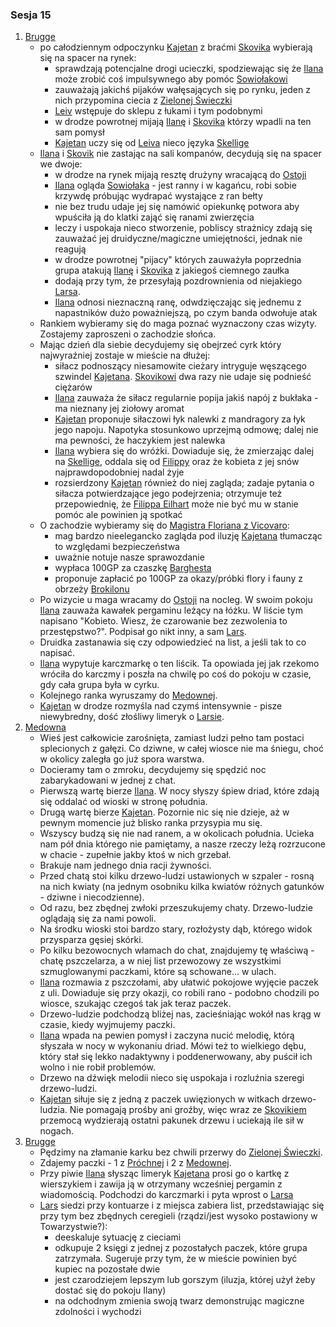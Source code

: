 ### Sesja 15
1. [Brugge](#l_m_brugge)
    * po całodziennym odpoczynku [Kajetan](#g_kajetan) z braćmi [Skovika](#p_skovik) wybierają się na spacer na rynek:
        * sprawdzają potencjalne drogi ucieczki, spodziewając się że [Ilana](#g_ilana) może zrobić coś impulsywnego aby pomóc [Sowiołakowi](#b_sowiolak)
        * zauważają jakichś pijaków wałęsających się po rynku, jeden z nich przypomina ciecia z [Zielonej Świeczki](#l_zielona_swieczka)
        * [Leiv](#p_leiv) wstępuje do sklepu z łukami i tym podobnymi
        * w drodze powrotnej mijają [Ilanę](#g_ilana) i [Skovika](#p_skovik) którzy wpadli na ten sam pomysł
        * [Kajetan](#g_kajetan) uczy się od [Leiva](#p_leiv) nieco języka [Skellige](#l_wyspy_skellige)
    * [Ilana](#g_ilana) i [Skovik](#p_skovik) nie zastając na sali kompanów, decydują się na spacer we dwoje:
        * w drodze na rynek mijają resztę drużyny wracającą do [Ostoji](#l_ostoja)
        * [Ilana](#g_ilana) ogląda [Sowiołaka](#b_sowiolak) - jest ranny i w kagańcu, robi sobie krzywdę próbując wydrapać wystające z ran bełty
        * nie bez trudu udaje jej się namówić opiekunkę potwora aby wpuściła ją do klatki zająć się ranami zwierzęcia
        * leczy i uspokaja nieco stworzenie, pobliscy strażnicy zdają się zauważać jej druidyczne/magiczne umiejętności, jednak nie reagują
        * w drodze powrotnej "pijacy" których zauważyła poprzednia grupa atakują [Ilanę](#g_ilana) i [Skovika](#p_skovik) z jakiegoś ciemnego zaułka 
        * dodają przy tym, że przesyłają pozdrownienia od niejakiego [Larsa](#p_lars).
        * [Ilana](#g_ilana) odnosi nieznaczną ranę, odwdzięczając się jednemu z napastników dużo poważniejszą, po czym banda odwołuje atak
    * Rankiem wybieramy się do maga poznać wyznaczony czas wizyty. Zostajemy zaproszeni o zachodzie słońca.
    *  Mając dzień dla siebie decydujemy się obejrzeć cyrk który najwyraźniej zostaje w mieście na dłużej:
        * siłacz podnoszący niesamowite cieżary intryguje węszącego szwindel [Kajetana](#g_kajetan). [Skovikowi](#p_skovik) dwa razy nie udaje się podnieść ciężarów
        * [Ilana](#g_ilana) zauważa że siłacz regularnie popija jakiś napój z bukłaka - ma nieznany jej ziołowy aromat
        * [Kajetan](#g_kajetan) proponuje siłaczowi łyk nalewki z mandragory za łyk jego napoju. Napotyka stosunkowo uprzejmą odmowę; dalej nie ma pewności, że haczykiem jest nalewka
        * [Ilana](#g_ilana) wybiera się do wróżki. Dowiaduje się, że zmierzając dalej na [Skellige](#l_wyspy_skellige), oddala się od [Filippy](#p_filippa_eilhart) oraz że kobieta z jej snów najprawdopodobniej nadal żyje
        * rozsierdzony [Kajetan](#g_kajetan) również do niej zagląda; zadaje pytania o siłacza potwierdzające jego podejrzenia; otrzymuje też przepowiednię, że [Filippa Eilhart](#p_filippa_eilhart) może nie być mu w stanie pomóc ale powinien ją spotkać
    * O zachodzie wybieramy się do [Magistra Floriana z Vicovaro](#p_florian_z_vicovaro):
        * mag bardzo nieelegancko zagląda pod iluzję [Kajetana](#g_kajetan) tłumacząc to względami bezpieczeństwa
        * uważnie notuje nasze sprawozdanie
        * wypłaca 100GP za czaszkę [Barghesta](#b_barghest)
        * proponuje zapłacić po 100GP za okazy/próbki flory i fauny z obrzeży [Brokilonu](#l_brokilon)
    * Po wizycie u maga wracamy do [Ostoji](#l_ostoja) na nocleg. W swoim pokoju [Ilana](#g_ilana) zauważa kawałek pergaminu leżący na łóżku. W liście tym napisano "Kobieto. Wiesz, że czarowanie bez zezwolenia to przestępstwo?". Podpisał go nikt inny, a sam [Lars](#p_lars). 
    * Druidka zastanawia się czy odpowiedzieć na list, a jeśli tak to co napisać.
    * [Ilana](#g_ilana) wypytuje karczmarkę o ten liścik. Ta opowiada jej jak rzekomo wróciła do karczmy i poszła na chwilę po coś do pokoju w czasie, gdy cała grupa była w cyrku.
    * Kolejnego ranka wyruszamy do [Medownej](#l_medowna). 
    * [Kajetan](#g_kajetan) w drodze rozmyśla nad czymś intensywnie - pisze niewybredny, dość złośliwy limeryk o [Larsie](#p_lars).
2. [Medowna](#l_medowna)
    * Wieś jest całkowicie zarośnięta, zamiast ludzi pełno tam postaci splecionych z gałęzi. Co dziwne, w całej wiosce nie ma śniegu, choć w okolicy zaległa go już spora warstwa.
    * Docieramy tam o zmroku, decydujemy się spędzić noc zabarykadowani w jednej z chat.
    * Pierwszą wartę bierze [Ilana](#g_ilana). W nocy słyszy śpiew driad, które zdają się oddalać od wioski w stronę południa.
    * Drugą wartę bierze [Kajetan](#g_kajetan). Pozornie nic się nie dzieje, aż w pewnym momencie już blisko ranka przysypia mu się.
    * Wszyscy budzą się nie nad ranem, a w okolicach południa. Ucieka nam pół dnia którego nie pamiętamy, a nasze rzeczy leżą rozrzucone w chacie - zupełnie jakby ktoś w nich grzebał. 
    * Brakuje nam jednego dnia racji żywności.
    * Przed chatą stoi kilku drzewo-ludzi ustawionych w szpaler - rosną na nich kwiaty (na jednym osobniku kilka kwiatów różnych gatunków - dziwne i niecodzienne).
    * Od razu, bez zbędnej zwłoki przeszukujemy chaty. Drzewo-ludzie oglądają się za nami powoli. 
    * Na środku wioski stoi bardzo stary, rozłożysty dąb, którego widok przysparza gęsiej skórki.
    * Po kilku bezowocnych włamach do chat, znajdujemy tę właściwą - chatę pszczelarza, a w niej list przewozowy ze wszystkimi szmuglowanymi paczkami, które są schowane... w ulach.
    * [Ilana](#g_ilana) rozmawia z pszczołami, aby ułatwić pokojowe wyjęcie paczek z uli. Dowiaduje się przy okazji, co robili rano - podobno chodzili po wiosce, szukając czegoś tak jak teraz paczek.
    * Drzewo-ludzie podchodzą bliżej nas, zacieśniając wokół nas krąg w czasie, kiedy wyjmujemy paczki. 
    * [Ilana](#g_ilana) wpada na pewien pomysł i zaczyna nucić melodię, którą słyszała w nocy w wykonaniu driad. Mówi też to wielkiego dębu, który stał się lekko nadaktywny i poddenerwowany, aby puścił ich wolno i nie robił problemów. 
    * Drzewo na dźwięk melodii nieco się uspokaja i rozluźnia szeregi drzewo-ludzi.
    * [Kajetan](#g_kajetan) siłuje się z jedną z paczek uwięzionych w witkach drzewo-ludzia. Nie pomagają prośby ani groźby, więc wraz ze [Skovikiem](#p_skovik) przemocą wydzierają ostatni pakunek drzewu i uciekają ile sił w nogach.
3. [Brugge](#l_m_brugge)
    * Pędzimy na złamanie karku bez chwili przerwy do [Zielonej Świeczki](#l_zielona_swieczka).
    * Zdajemy paczki - 1 z [Próchnej](#l_prochnowa) i 2 z [Medownej](#l_medowna).
    * Przy piwie [Ilana](#g_ilana) słysząc limeryk [Kajetana](#g_kajetan) prosi go o kartkę z wierszykiem i zawija ją w otrzymany wcześniej pergamin z wiadomością. Podchodzi do karczmarki i pyta wprost o [Larsa](#p_lars)
    * [Lars](#p_lars) siedzi przy kontuarze i z miejsca zabiera list, przedstawiając się przy tym bez zbędnych ceregieli (rządzi/jest wysoko postawiony w Towarzystwie?):
        * deeskaluje sytuację z cieciami
        * odkupuje 2 księgi z jednej z pozostałych paczek, które grupa zatrzymała. Sugeruje przy tym, że w mieście powinien być kupiec na pozostałe dwie
        * jest czarodziejem lepszym lub gorszym (iluzja, której użył żeby dostać się do pokoju Ilany)
        * na odchodnym zmienia swoją twarz demonstrując magiczne zdolności i wychodzi
